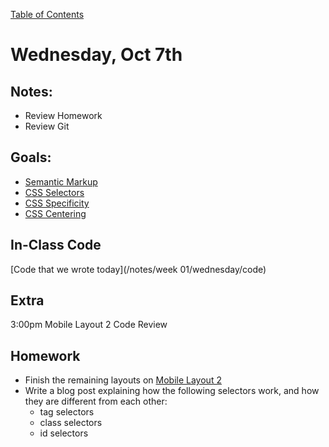 [Table of Contents](/README.md)

# Wednesday, Oct 7th


## Notes:
* Review Homework
* Review Git

## Goals:
* [Semantic Markup](/units/semantic-markup)
* [CSS Selectors](/units/css-selectors)
* [CSS Specificity](/units/css-specificity)
* [CSS Centering](/units/css-centering/README.md)

## In-Class Code
[Code that we wrote today](/notes/week 01/wednesday/code)

## Extra
3:00pm Mobile Layout 2 Code Review

## Homework
* Finish the remaining layouts on [Mobile Layout 2](https://github.com/TIY-Austin-Front-End-Engineering/mobile-layout-2)
* Write a blog post explaining how the following selectors work, and how they are different from each other:
	* tag selectors
	* class selectors
	* id selectors
